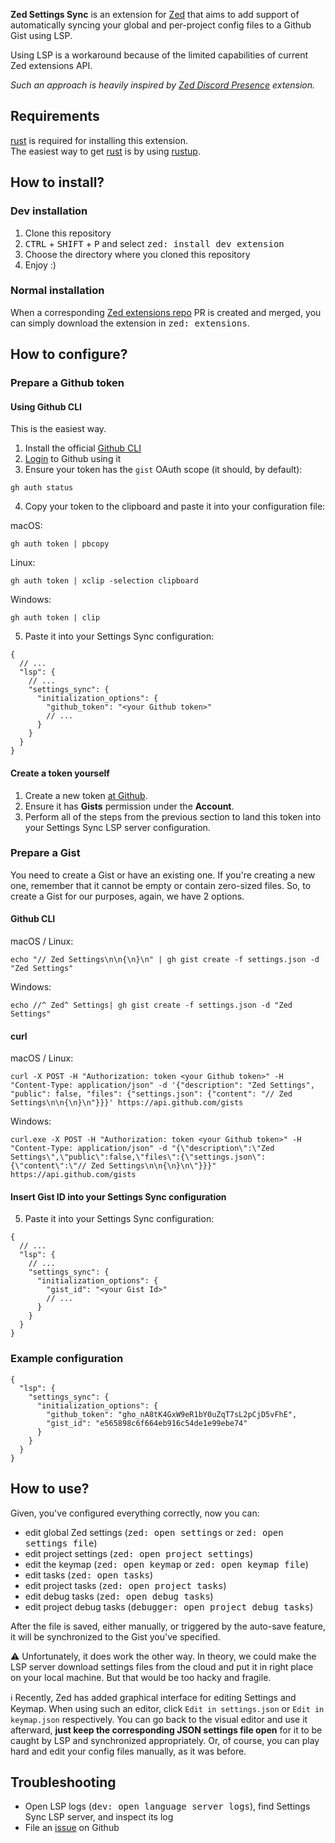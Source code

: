 **Zed Settings Sync** is an extension for [Zed](https://zed.dev) that aims to add support of automatically syncing your global and per-project config files to a Github Gist using LSP.

Using LSP is a workaround because of the limited capabilities of current Zed extensions API.

_Such an approach is heavily inspired by [Zed Discord Presence](https://github.com/xhyrom/zed-discord-presence) extension._

## Requirements

[rust](https://rust-lang.org) is required for installing this extension. \
The easiest way to get [rust](https://rust-lang.org) is by using [rustup](https://rustup.rs).

## How to install?

### Dev installation

1. Clone this repository
2. <kbd>CTRL</kbd> + <kbd>SHIFT</kbd> + <kbd>P</kbd> and select <kbd>zed: install dev extension</kbd>
3. Choose the directory where you cloned this repository
4. Enjoy :)

### Normal installation

When a corresponding [Zed extensions repo](https://github.com/zed-industries/extensions) PR is created and merged, you can simply download the extension in <kbd>zed: extensions</kbd>.

## How to configure?

### Prepare a Github token

#### Using Github CLI

This is the easiest way.

1. Install the official [Github CLI](https://github.com/cli/cli#installation)
2. [Login](https://cli.github.com/manual/gh_auth_login) to Github using it
3. Ensure your token has the `gist` OAuth scope (it should, by default):

```shell
gh auth status
```

4. Copy your token to the clipboard and paste it into your configuration file:

macOS:
```shell
gh auth token | pbcopy
```

Linux:
```shell
gh auth token | xclip -selection clipboard
```

Windows:
```shell
gh auth token | clip
```

5. Paste it into your Settings Sync configuration:
```jsonc
{
  // ...
  "lsp": {
    // ...
    "settings_sync": {
      "initialization_options": {
        "github_token": "<your Github token>"
        // ...
      }
    }
  }
}
```

#### Create a token yourself

1. Create a new token [at Github](https://github.com/settings/personal-access-tokens/new).
2. Ensure it has **Gists** permission under the **Account**.
3. Perform all of the steps from the previous section to land this token into your Settings Sync LSP server configuration.

### Prepare a Gist

You need to create a Gist or have an existing one. If you're creating a new one, remember that it cannot be empty or contain zero-sized files.
So, to create a Gist for our purposes, again, we have 2 options.

#### Github CLI

macOS / Linux:
```shell
echo "// Zed Settings\n\n{\n}\n" | gh gist create -f settings.json -d "Zed Settings"
```

Windows:
```shell
echo //^ Zed^ Settings| gh gist create -f settings.json -d "Zed Settings"
```

#### curl

macOS / Linux:
```shell
curl -X POST -H "Authorization: token <your Github token>" -H "Content-Type: application/json" -d '{"description": "Zed Settings", "public": false, "files": {"settings.json": {"content": "// Zed Settings\n\n{\n}\n"}}}' https://api.github.com/gists
```

Windows:
```shell
curl.exe -X POST -H "Authorization: token <your Github token>" -H "Content-Type: application/json" -d "{\"description\":\"Zed Settings\",\"public\":false,\"files\":{\"settings.json\":{\"content\":\"// Zed Settings\n\n{\n}\n\"}}}" https://api.github.com/gists
```

#### Insert Gist ID into your Settings Sync configuration

5. Paste it into your Settings Sync configuration:
```jsonc
{
  // ...
  "lsp": {
    // ...
    "settings_sync": {
      "initialization_options": {
        "gist_id": "<your Gist Id>"
        // ...
      }
    }
  }
}
```

### Example configuration

```jsonc
{
  "lsp": {
    "settings_sync": {
      "initialization_options": {
        "github_token": "gho_nA8tK4GxW9eR1bY0uZqT7sL2pCjD5vFhE",
        "gist_id": "e565898c6f664eb916c54de1e99ebe74"
      }
    }
  }
}
```

## How to use?

Given, you've configured everything correctly, now you can:

- edit global Zed settings (<kbd>zed: open settings</kbd> or <kbd>zed: open settings file</kbd>)
- edit project settings (<kbd>zed: open project settings</kbd>)
- edit the keymap (<kbd>zed: open keymap</kbd> or <kbd>zed: open keymap file</kbd>)
- edit tasks (<kbd>zed: open tasks</kbd>)
- edit project tasks (<kbd>zed: open project tasks</kbd>)
- edit debug tasks (<kbd>zed: open debug tasks</kbd>)
- edit project debug tasks (<kbd>debugger: open project debug tasks</kbd>)

After the file is saved, either manually, or triggered by the auto-save feature, it will be synchronized to the Gist you've specified.

⚠️ Unfortunately, it does work the other way. In theory, we could make the LSP server download settings files from the cloud and put it in right place on your local machine.
But that would be too hacky and fragile.

ℹ️ Recently, Zed has added graphical interface for editing Settings and Keymap. When using such an editor, click `Edit in settings.json` or `Edit in keymap.json` respectively.
You can go back to the visual editor and use it afterward, **just keep the corresponding JSON settings file open** for it to be caught by LSP and synchronized appropriately.
Or, of course, you can play hard and edit your config files manually, as it was before.

## Troubleshooting

- Open LSP logs (<kbd>dev: open language server logs</kbd>), find Settings Sync LSP server, and inspect its log
- File an [issue](https://github.com/vittorius/zed-settings-sync/issues/new) on Github

